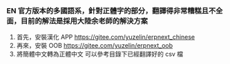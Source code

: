 ### EN 官方版本的多國語系，針對正體字的部分，翻譯得非常糟糕且不全面，目前的解法是採用大陸余老師的解決方案
1. 首先，安裝漢化 APP
  https://gitee.com/yuzelin/erpnext_chinese
2. 再來，安裝 OOB
  https://gitee.com/yuzelin/erpnext_oob
3. 將簡體中文轉為正體中文
  可以參考目錄下已經翻譯好的 csv 檔
